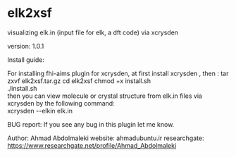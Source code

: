 # elk2xsf
visualizing elk.in (input file for elk, a dft code) via xcrysden

version:
1.0.1


Install guide:

For installing fhi-aims plugin for xcrysden, at first install xcrysden , then :
	tar zxvf elk2xsf.tar.gz
	cd elk2xsf
  	 chmod +x install.sh												      
  	./install.sh													      
 then you can view molecule or crystal structure from elk.in files via xcrysden by the following command:						      
	xcrysden --elkin elk.in											      




BUG report:
If you see any bug in this plugin let me know.


Author: Ahmad Abdolmaleki
website: ahmadubuntu.ir
researchgate: https://www.researchgate.net/profile/Ahmad_Abdolmaleki



